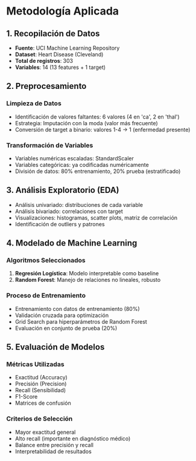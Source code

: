 # Metodología Aplicada

## 1. Recopilación de Datos
- **Fuente**: UCI Machine Learning Repository
- **Dataset**: Heart Disease (Cleveland)
- **Total de registros**: 303
- **Variables**: 14 (13 features + 1 target)

## 2. Preprocesamiento
### Limpieza de Datos
- Identificación de valores faltantes: 6 valores (4 en 'ca', 2 en 'thal')
- Estrategia: Imputación con la moda (valor más frecuente)
- Conversión de target a binario: valores 1-4 → 1 (enfermedad presente)

### Transformación de Variables
- Variables numéricas escaladas: StandardScaler
- Variables categóricas: ya codificadas numéricamente
- División de datos: 80% entrenamiento, 20% prueba (estratificado)

## 3. Análisis Exploratorio (EDA)
- Análisis univariado: distribuciones de cada variable
- Análisis bivariado: correlaciones con target
- Visualizaciones: histogramas, scatter plots, matriz de correlación
- Identificación de outliers y patrones

## 4. Modelado de Machine Learning
### Algoritmos Seleccionados
1. **Regresión Logística**: Modelo interpretable como baseline
2. **Random Forest**: Manejo de relaciones no lineales, robusto

### Proceso de Entrenamiento
- Entrenamiento con datos de entrenamiento (80%)
- Validación cruzada para optimización
- Grid Search para hiperparámetros de Random Forest
- Evaluación en conjunto de prueba (20%)

## 5. Evaluación de Modelos
### Métricas Utilizadas
- Exactitud (Accuracy)
- Precisión (Precision)
- Recall (Sensibilidad)
- F1-Score
- Matrices de confusión

### Criterios de Selección
- Mayor exactitud general
- Alto recall (importante en diagnóstico médico)
- Balance entre precisión y recall
- Interpretabilidad de resultados
